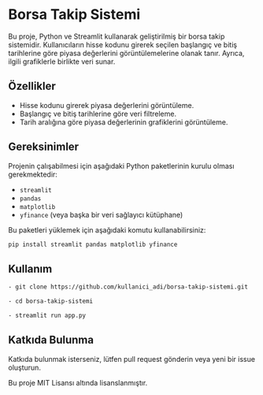 # Borsa Takip Sistemi

Bu proje, Python ve Streamlit kullanarak geliştirilmiş bir borsa takip sistemidir. Kullanıcıların hisse kodunu girerek seçilen başlangıç ve bitiş tarihlerine göre piyasa değerlerini görüntülemelerine olanak tanır. Ayrıca, ilgili grafiklerle birlikte veri sunar.

## Özellikler

- Hisse kodunu girerek piyasa değerlerini görüntüleme.
- Başlangıç ve bitiş tarihlerine göre veri filtreleme.
- Tarih aralığına göre piyasa değerlerinin grafiklerini görüntüleme.

## Gereksinimler

Projenin çalışabilmesi için aşağıdaki Python paketlerinin kurulu olması gerekmektedir:

- `streamlit`
- `pandas`
- `matplotlib`
- `yfinance` (veya başka bir veri sağlayıcı kütüphane)

Bu paketleri yüklemek için aşağıdaki komutu kullanabilirsiniz:

```bash
pip install streamlit pandas matplotlib yfinance
```

## Kullanım

```bash
- git clone https://github.com/kullanici_adi/borsa-takip-sistemi.git
```

```bash
- cd borsa-takip-sistemi
```
```bash
- streamlit run app.py
```

## Katkıda Bulunma
Katkıda bulunmak isterseniz, lütfen pull request gönderin veya yeni bir issue oluşturun.

Bu proje MIT Lisansı altında lisanslanmıştır.


